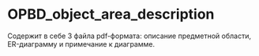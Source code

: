 # OPBD_object_area_description
Содержит в себе 3 файла pdf-формата: описание предметной области, ER-диаграмму и примечание к диаграмме.
